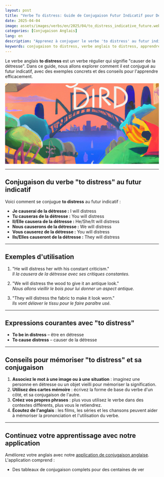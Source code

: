 ```yaml
---
layout: post 
title: "Verbe To distress: Guide de Conjugaison Futur Indicatif pour Débutants"
date: 2025-04-04
image: assets/images/verbs/en/2025/04/to_distress_indicative_future.webp
categories: [Conjugaison Anglais]
lang: en 
description: "Apprenez à conjuguer le verbe 'to distress' au futur indicatif en anglais. Ce guide en français est parfait pour les débutants qui souhaitent utiliser 'to distress' correctement, avec des exemples, des expressions courantes et des conseils pratiques."
keywords: conjugaison to distress, verbe anglais to distress, apprendre l'anglais, conjugaison anglaise pour débutants, expressions avec to distress, grammaire anglaise, verbe irrégulier to distress, conjuguer to distress en anglais, to distress future tense
---
```


Le verbe anglais **to distress** est un verbe régulier qui signifie "causer de la détresse". Dans ce guide, nous allons explorer comment il est conjugué au futur indicatif, avec des exemples concrets et des conseils pour l'apprendre efficacement.

![To Distress Conjugation](/assets/images/verbs/en/2025/04/to_distress_indicative_future.webp)

---

## Conjugaison du verbe "to distress" au futur indicatif

Voici comment se conjugue **to distress** au futur indicatif :

- **Je causerai de la détresse :** I will distress
- **Tu causeras de la détresse :** You will distress
- **Il/Elle causera de la détresse :** He/She/It will distress
- **Nous causerons de la détresse :** We will distress
- **Vous causerez de la détresse :** You will distress
- **Ils/Elles causeront de la détresse :** They will distress

---

## Exemples d'utilisation

1. "He will distress her with his constant criticism."  
   _Il la causera de la détresse avec ses critiques constantes._

2. "We will distress the wood to give it an antique look."  
   _Nous allons vieillir le bois pour lui donner un aspect antique._

3. "They will distress the fabric to make it look worn."  
   _Ils vont délaver le tissu pour le faire paraître usé._

---

## Expressions courantes avec "to distress"

- **To be in distress** – être en détresse
- **To cause distress** – causer de la détresse

---

## Conseils pour mémoriser "to distress" et sa conjugaison

1. **Associez le mot à une image ou à une situation** : imaginez une personne en détresse ou un objet vieilli pour mémoriser la signification.
2. **Utilisez des cartes mémoire** : écrivez la forme de base du verbe d'un côté, et sa conjugaison de l'autre.
3. **Créez vos propres phrases** : plus vous utilisez le verbe dans des contextes différents, plus vous le retiendrez.
4. **Écoutez de l'anglais** : les films, les séries et les chansons peuvent aider à mémoriser la prononciation et l'utilisation du verbe.

---

## Continuez votre apprentissage avec notre application

Améliorez votre anglais avec notre [application de conjugaison anglaise]({{site.appStore.en}}). L'application comprend :

- Des tableaux de conjugaison complets pour des centaines de ver